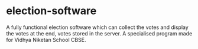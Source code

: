# election-software
A fully functional election software which can collect the votes and display the votes at the end, votes stored in the server. A specialised program made for Vidhya Niketan School CBSE.
